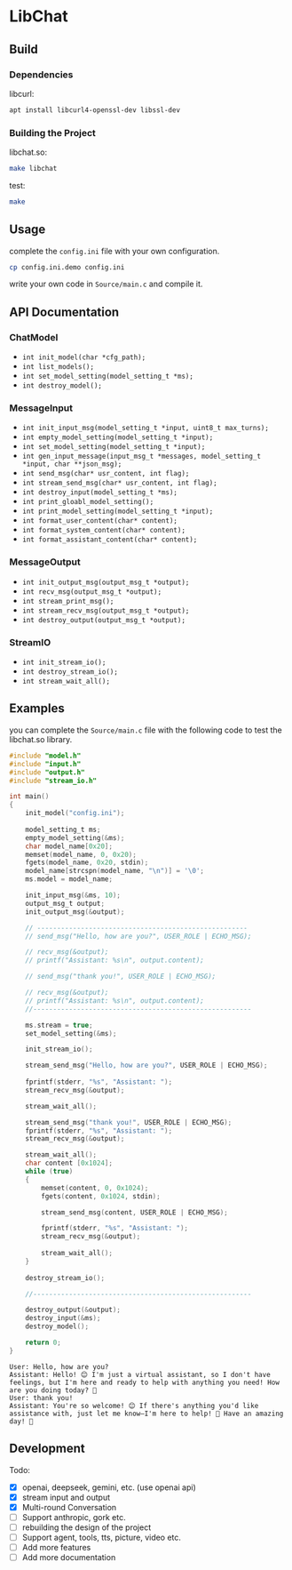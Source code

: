 # LibChat

## Build

### Dependencies

libcurl:

```sh
apt install libcurl4-openssl-dev libssl-dev
```

### Building the Project

libchat.so:

```sh
make libchat
```

test:

```sh
make
```

## Usage

complete the `config.ini` file with your own configuration.

```sh
cp config.ini.demo config.ini
```

write your own code in `Source/main.c` and compile it.

## API Documentation

### ChatModel

* `int init_model(char *cfg_path);`
* `int list_models();`
* `int set_model_setting(model_setting_t *ms);`
* `int destroy_model();`

### MessageInput

* `int init_input_msg(model_setting_t *input, uint8_t max_turns);`
* `int empty_model_setting(model_setting_t *input);`
* `int set_model_setting(model_setting_t *input);`
* `int gen_input_message(input_msg_t *messages, model_setting_t *input, char **json_msg);`
* `int send_msg(char* usr_content, int flag);`
* `int stream_send_msg(char* usr_content, int flag);`
* `int destroy_input(model_setting_t *ms);`
* `int print_gloabl_model_setting();`
* `int print_model_setting(model_setting_t *input);`
* `int format_user_content(char* content);`
* `int format_system_content(char* content);`
* `int format_assistant_content(char* content);`

### MessageOutput

* `int init_output_msg(output_msg_t *output);`
* `int recv_msg(output_msg_t *output);`
* `int stream_print_msg();`
* `int stream_recv_msg(output_msg_t *output);`
* `int destroy_output(output_msg_t *output);`

### StreamIO

* `int init_stream_io();`
* `int destroy_stream_io();`
* `int stream_wait_all();`

## Examples

you can complete the `Source/main.c` file with the following code to test the libchat.so library.

```c
#include "model.h"
#include "input.h"
#include "output.h"
#include "stream_io.h"

int main()
{
    init_model("config.ini");
    
    model_setting_t ms;
    empty_model_setting(&ms);
    char model_name[0x20];
    memset(model_name, 0, 0x20);
    fgets(model_name, 0x20, stdin);
    model_name[strcspn(model_name, "\n")] = '\0';
    ms.model = model_name;

    init_input_msg(&ms, 10);
    output_msg_t output;
    init_output_msg(&output);

    // -----------------------------------------------------
    // send_msg("Hello, how are you?", USER_ROLE | ECHO_MSG);

    // recv_msg(&output);
    // printf("Assistant: %s\n", output.content);

    // send_msg("thank you!", USER_ROLE | ECHO_MSG);

    // recv_msg(&output);
    // printf("Assistant: %s\n", output.content);
    //-------------------------------------------------------

    ms.stream = true;
    set_model_setting(&ms);

    init_stream_io();

    stream_send_msg("Hello, how are you?", USER_ROLE | ECHO_MSG);
    
    fprintf(stderr, "%s", "Assistant: ");
    stream_recv_msg(&output);

    stream_wait_all();

    stream_send_msg("thank you!", USER_ROLE | ECHO_MSG);
    fprintf(stderr, "%s", "Assistant: ");
    stream_recv_msg(&output);

    stream_wait_all();
    char content [0x1024];
    while (true)
    {
        memset(content, 0, 0x1024);
        fgets(content, 0x1024, stdin);

        stream_send_msg(content, USER_ROLE | ECHO_MSG);

        fprintf(stderr, "%s", "Assistant: ");
        stream_recv_msg(&output);
    
        stream_wait_all();
    }
    
    destroy_stream_io();

    //-------------------------------------------------------

    destroy_output(&output);
    destroy_input(&ms);
    destroy_model();

    return 0;
}
```

```output
User: Hello, how are you?
Assistant: Hello! 😊 I'm just a virtual assistant, so I don't have feelings, but I'm here and ready to help with anything you need! How are you doing today? 🌟
User: thank you!
Assistant: You're so welcome! 😊 If there's anything you'd like assistance with, just let me know—I'm here to help! 🌟 Have an amazing day! 🚀
```

## Development

Todo:

* [x] openai, deepseek, gemini, etc. (use openai api)
* [x] stream input and output
* [x] Multi-round Conversation
* [ ] Support anthropic, gork etc.
* [ ] rebuilding the design of the project
* [ ] Support agent, tools, tts, picture, video etc.
* [ ] Add more features
* [ ] Add more documentation
